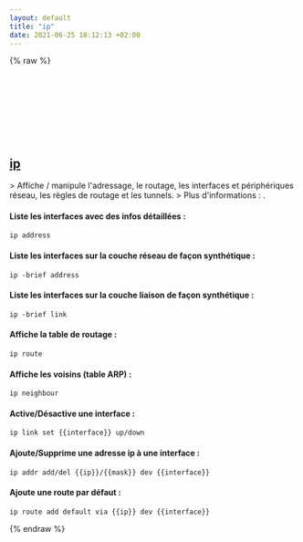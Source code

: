 ```yaml
---
layout: default
title: "ip"
date: 2021-06-25 18:12:13 +02:00
---
```

{% raw %}
<h2 id="ip">
  <a href="/fr/linux/ip.html">ip</a> <a href="#ip"><svg class="icon">
    <use href="/assets/images/unicode_sprite.svg#link" />
  </svg></a>
</h2>
> Affiche / manipule l'adressage, le routage, les interfaces et périphériques réseau, les règles de routage et les tunnels.
> Plus d'informations : <https://www.man7.org/linux/man-pages/man8/ip.8.html>.

#### Liste les interfaces avec des infos détaillées :
```shell
ip address
```
#### Liste les interfaces sur la couche réseau de façon synthétique :
```shell
ip -brief address
```
#### Liste les interfaces sur la couche liaison de façon synthétique :
```shell
ip -brief link
```
#### Affiche la table de routage :
```shell
ip route
```
#### Affiche les voisins (table ARP) :
```shell
ip neighbour
```
#### Active/Désactive une interface :
```shell
ip link set {{interface}} up/down
```
#### Ajoute/Supprime une adresse ip à une interface :
```shell
ip addr add/del {{ip}}/{{mask}} dev {{interface}}
```
#### Ajoute une route par défaut :
```shell
ip route add default via {{ip}} dev {{interface}}
```
{% endraw %}